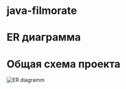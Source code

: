 # java-filmorate
# ER диаграмма
# Общая схема проекта
![ER diagramm](https://github.com/user-attachments/assets/ad5a07f0-060f-4ac5-abbf-12f252d791e6)

